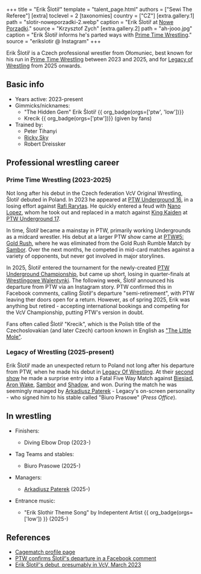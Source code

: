 +++
title = "Erik Šlotíř"
template = "talent_page.html"
authors = ["Sewi The Referee"]
[extra]
toclevel = 2
[taxonomies]
country = ["CZ"]
[extra.gallery.1]
path = "slotir-noweporzadki-2.webp"
caption = "Erik Šlotíř at [Nowe Porządki](@/e/ptw/2025-01-11-ptw-nowe-porzadki.md)."
source = "Krzysztof Zych"
[extra.gallery.2]
path = "ah-jooo.jpg"
caption = "Erik Šlotíř informs he's parted ways with [Prime Time Wrestling](@/o/ptw.md)."
source = "erikslotir @ Instagram"
+++

Erik Šlotíř is a Czech professional wrestler from Ołomuniec, best known for his run in [Prime Time Wrestling](@/o/ptw.md) between 2023 and 2025, and for [Legacy of Wrestling](@/o/low.md) from 2025 onwards.

## Basic info

* Years active: 2023-present
* Gimmicks/nicknames:
  - "The Hidden Gem" Erik Šlotíř {{ org_badge(orgs=['ptw', 'low'])}}
  - Krecik {{ org_badge(orgs=['ptw'])}} (given by fans)
* Trained by:
  - Peter Tihanyi
  - [Ricky Sky](@/w/ricky-sky.md)
  - Robert Dreissker
    
## Professional wrestling career

### Prime Time Wrestling (2023-2025)

Not long after his debut in the Czech federation VcV Original Wrestling, Šlotíř debuted in Poland. In 2023 he appeared at [PTW Underground 16](e/ptw/2023-07-30-ptw-underground-16/), in a losing effort against [Rafi Rarytas](@/w/rafi.md). He quickly entered a feud with [Nano Lopez](@/w/nano-lopez.md), whom he took out and replaced in a match against [King Kaiden](@/w/king-kaiden.md) at [PTW Underground 17](@/e/ptw/2023-09-03-ptw-underground-17.md).

In time, Šlotíř became a mainstay in PTW, primarily working Undergrounds as a midcard wrestler. His debut at a larger PTW show came at [PTW#5: Gold Rush](e/ptw/2024-02-03-ptw-5-gold-rush.md), where he was eliminated from the Gold Rush Rumble Match by [Sambor](@/w/sambor.md). Over the next months, he competed in mid-card matches against a variety of opponents, but never got involved in major storylines. 

In 2025, Šlotíř entered the tournament for the newly-created [PTW Underground Championship](@/c/ptw-underground-championship.md), but came up short, losing in quarter-finals at [Wrestlingowe Walentynki](@/e/ptw/2025-02-15-ptw-wrestlingowe-walentynki.md). The following week, Šlotíř announced his departure from PTW via an Instagram story. PTW confirmed this in Facebook comments, calling Šlotíř's departure "semi-retirement", with PTW leaving ther doors open for a return. However, as of spring 2025, Erik was anything but retired - accepting international bookings and competing for the VcV Championship, putting PTW's version in doubt.

Fans often called Šlotíř "Krecik", which is the Polish title of the Czechoslovakian (and later Czech) cartoon known in English as ["The Little Mole"][krtek].

### Legacy of Wrestling (2025-present)

Erik Šlotíř made an unexpected return to Poland not long after his departure from PTW, when he made his debut in [Legacy Of Wrestling](@/o/low.md). At their [second show](@/e/low/2025-04-06-low-2.md) he made a surprise entry into a Fatal Five Way Match against [Biesiad](@/w/biesiad.md), [Aron Wake](@/w/aron-wake.md), [Sambor](@/w/sambor.md) and [Shadow](@/w/shadow.md), and won. During the match he was seemingly managed by [Arkadiusz Paterek](@/w/arek-paterek.md) - Legacy's on-screen personality - who signed him to his stable called "Biuro Prasowe" (_Press Office_).  

## In wrestling

* Finishers:
  - Diving Elbow Drop (2023-)

* Tag Teams and stables:
  - Biuro Prasowe (2025-)

* Managers:
  - [Arkadiusz Paterek](@/w/arek-paterek.md) (2025-)

* Entrance music:
  - "Erik Slothir Theme Song" by Indepentent Artist
     {{ org_badge(orgs=['low']) }} (2025-)  <br>

## References

* [Cagematch profile page](https://www.cagematch.net/?id=2&nr=27518)
* [PTW confirms Šlotíř's departure in a Facebook comment](https://www.facebook.com/PrimeTimeWrestlingPL/posts/pfbid0EtinH8uSMwm67BR4ji5Pr3VmFzpK9e2txKTuda6QqyEmQcxYd1o29SzUAABnowQJl?comment_id=2058644111321986&reply_comment_id=635351272208635)
* [Erik Šlotíř's debut, presumably in VcV, March 2023](https://www.instagram.com/p/CqYiAFzsVf2/?img_index=1)

[krtek]:https://en.wikipedia.org/wiki/The_Little_Mole
